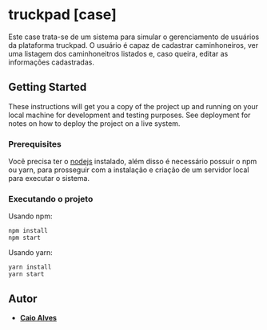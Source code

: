 # truckpad [case]

Este case trata-se de um sistema para simular o gerenciamento de usuários da plataforma truckpad. O usuário é capaz de cadastrar caminhoneiros, ver uma listagem dos caminhoneitros listados e, caso queira, editar as informações cadastradas.

## Getting Started

These instructions will get you a copy of the project up and running on your local machine for development and testing purposes. See deployment for notes on how to deploy the project on a live system.

### Prerequisites

Você precisa ter o [nodejs](https://nodejs.org/) instalado, além disso é necessário possuir o npm ou yarn, para prosseguir com a instalação e criação de um servidor local para executar o sistema.

### Executando o projeto

Usando npm:

```
npm install
npm start
```

Usando yarn:

```
yarn install
yarn start
```

## Autor

* [**Caio Alves**](https://github.com/alvescaio)

